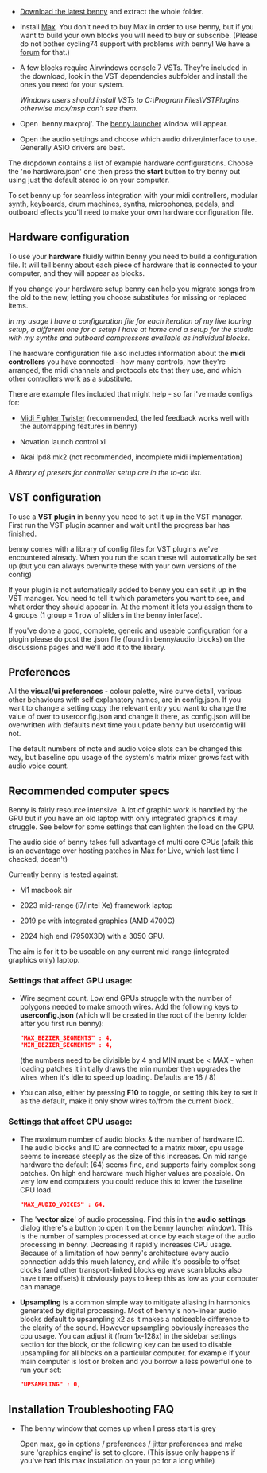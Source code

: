 - [Download the latest benny](https://github.com/playbenny/benny/archive/refs/heads/main.zip) and extract the whole folder. 

- Install [Max](http://www.cycling74.com). You don't need to buy Max in order to use benny, but if you want to build your own blocks you will need to buy or subscribe. (Please do not bother cycling74 support with problems with benny! We have a [forum](https://github.com/playbenny/benny/discussions) for that.)

- A few blocks require Airwindows console 7 VSTs. They're included in the download, look in the VST dependencies subfolder and install the ones you need for your system. 

    *Windows users should install VSTs to C:\Program Files\VSTPlugins otherwise max/msp can't see them.*

- Open 'benny.maxproj'. The [benny launcher](launcher.md) window will appear.

- Open the audio settings and choose which audio driver/interface to use. Generally ASIO drivers are best.

The dropdown contains a list of example hardware configurations. Choose the 'no hardware.json' one then press the **start** button to try benny out using just the default stereo io on your computer.

To set benny up for seamless integration with your midi controllers, modular synth, keyboards, drum machines, synths, microphones, pedals, and outboard effects you'll need to make your own hardware configuration file.


## Hardware configuration

To use your **hardware** fluidly within benny you need to build a configuration file. It will tell benny about each piece of hardware that is connected to your computer, and they will appear as blocks. 

If you change your hardware setup benny can help you migrate songs from the old to the new, letting you choose substitutes for missing or replaced items. 

*In my usage I have a configuration file for each iteration of my live touring setup, a different one for a setup I have at home and a setup for the studio with my synths and outboard compressors available as individual blocks.*

The hardware configuration file also includes information about the **midi controllers** you have connected - how many controls, how they're arranged, the midi channels and protocols etc that they use, and which other controllers work as a substitute.

There are example files included that might help - so far i've made configs for:

- [Midi Fighter Twister](https://www.midifighter.com/#Twister) (recommended, the led feedback works well with the automapping features in benny)

- Novation launch control xl

- Akai lpd8 mk2 (not recommended, incomplete midi implementation)

*A library of presets for controller setup are in the to-do list.*

## VST configuration

To use a **VST plugin** in benny you need to set it up in the VST manager. First run the VST plugin scanner and wait until the progress bar has finished.

benny comes with a library of config files for VST plugins we've encountered already. When you run the scan these will automatically be set up (but you can always overwrite these with your own versions of the config)

If your plugin is not automatically added to benny you can set it up in the VST manager. You need to tell it which parameters you want to see, and what order they should appear in. At the moment it lets you assign them to 4 groups (1 group = 1 row of sliders in the benny interface).

If you've done a good, complete, generic and useable configuration for a plugin please do post the .json file (found in benny/audio_blocks) on the discussions pages and we'll add it to the library.


## Preferences

All the **visual/ui preferences** - colour palette, wire curve detail, various other behaviours with self explanatory names, are in config.json. If you want to change a setting copy the relevant entry you want to change the value of over to userconfig.json and change it there, as config.json will be overwritten with defaults next time you update benny but userconfig will not.

The default numbers of note and audio voice slots can be changed this way, but baseline cpu usage of the system's matrix mixer grows fast with audio voice count.

## Recommended computer specs

Benny is fairly resource intensive. A lot of graphic work is handled by the GPU but if you have an old laptop with only integrated graphics it may struggle. See below for some settings that can lighten the load on the GPU.

The audio side of benny takes full advantage of multi core CPUs (afaik this is an advantage over hosting patches in Max for Live, which last time I checked, doesn't)

Currently benny is tested against:

- M1 macbook air

- 2023 mid-range (i7/intel Xe) framework laptop

- 2019 pc with integrated graphics (AMD 4700G) 

- 2024 high end (7950X3D) with a 3050 GPU. 

The aim is for it to be useable on any current mid-range (integrated graphics only) laptop.

### Settings that affect GPU usage:

- Wire segment count. Low end GPUs struggle with the number of polygons needed to make smooth wires. Add the following keys to **userconfig.json** (which will be created in the root of the benny folder after you first run benny):

    ```json
    "MAX_BEZIER_SEGMENTS" : 4,
    "MIN_BEZIER_SEGMENTS" : 4,
    ```

    (the numbers need to be divisible by 4 and MIN must be < MAX - when loading patches it initially draws the min number then upgrades the wires when it's idle to speed up loading. Defaults are 16 / 8)

- You can also, either by pressing **F10** to toggle, or setting this key to set it as the default, make it only show wires to/from the current block.

### Settings that affect CPU usage:

- The maximum number of audio blocks & the number of hardware IO. The audio blocks and IO are connected to a matrix mixer, cpu usage seems to increase steeply as the size of this increases. On mid range hardware the default (64) seems fine, and supports fairly complex song patches. On high end hardware much higher values are possible. On very low end computers you could reduce this to lower the baseline CPU load.

    ```json
    "MAX_AUDIO_VOICES" : 64,
    ```

- The '**vector size**' of audio processing. Find this in the **audio settings** dialog (there's a button to open it on the benny launcher window). This is the number of samples processed at once by each stage of the audio processing in benny. Decreasing it rapidly increases CPU usage. Because of a limitation of how benny's architecture every audio connection adds this much latency, and while it's possible to offset clocks (and other transport-linked blocks eg wave scan blocks also have time offsets) it obviously pays to keep this as low as your computer can manage.

- **Upsampling** is a common simple way to mitigate aliasing in harmonics generated by digital processing. Most of benny's non-linear audio blocks default to upsampling x2 as it makes a noticeable difference to the clarity of the sound. However upsampling obviously increases the cpu usage. You can adjust it (from 1x-128x) in the sidebar settings section for the block, or the following key can be used to disable upsampling for all blocks on a particular computer. for example if your main computer is lost or broken and you borrow a less powerful one to run your set:

    ```json
    "UPSAMPLING" : 0,
    ```

## Installation Troubleshooting FAQ

- The benny window that comes up when I press start is grey

    Open max, go in options / preferences / jitter preferences and make sure 'graphics engine' is set to glcore. (This issue only happens if you've had this max installation on your pc for a long while)

